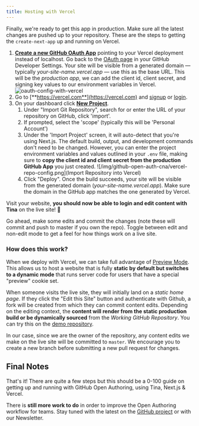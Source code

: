 ```yaml
---
title: Hosting with Vercel
---
```


Finally, we're ready to get this app in production. Make sure all the latest changes are pushed up to your repository. These are the steps to getting the `create-next-app` up and running on Vercel.

1. [**Create a new GitHub OAuth App**](https://github.com/settings/applications/new) pointing to your Vercel deployment instead of localhost. Go back to the [OAuth page](https://github.com/settings/developers) in your GitHub Developer Settings. Your site will be visible from a generated domain — typically _your-site-name.vercel.app_ — use this as the base URL. This will be the _production app_, we can add the client id, client secret, and signing key values to our environment variables in Vercel.
   ![oauth-config-with-vercel](/img/github-open-auth-cna/oauth-with-vercel.png)
2. Go to [**https://vercel.com**](https://vercel.com) and [signup](https://vercel.com/signup) or [login](https://vercel.com/login?next=%2Fdashboard).
3. On your dashboard click [**New Project**](https://vercel.com/new).
   1. Under "Import Git Repository", search for or enter the URL of your repository on GitHub, click 'import'.
   2. If prompted, select the 'scope' (typically this will be 'Personal Account')
   3. Under the 'Import Project' screen, it will auto-detect that you're using Next.js. The default build, output, and development commands don't need to be changed. However, you can enter the project environment variables and values outlined in your `.env` file, making sure to **copy the client id and client secret from the production GitHub App** you just created.
      ![/img/github-open-auth-cna/vercel-repo-config.png](Import Repository into Vercel)
   4. Click "Deploy". Once the build succeeds, your site will be visible from the generated domain (_your-site-name.vercel.app_). Make sure the domain in the GitHub app matches the one generated by Vercel.

Visit your website, **you should now be able to login and edit content with Tina** on the live site! 🎉

Go ahead, make some edits and commit the changes (note these will commit and push to master if you own the repo). Toggle between edit and non-edit mode to get a feel for how things work on a live site.

### How does this work?

When we deploy with Vercel, we can take full advantage of [Preview Mode](https://nextjs.org/docs/advanced-features/preview-mode). This allows us to host a website that is fully **static by default but switches to a dynamic mode** that runs server code for users that have a special "preview" cookie set.

When someone visits the live site, they will initially land on a _static home page_. If they click the "Edit this Site" button and authenticate with Github, a fork will be created from which they can commit content edits. Depending on the editing context, the **content will render from the static production build or be dynamically sourced** from the _Working GitHub Repository_. You can try this on the [demo repository](https://tina-open-auth.now.sh/).

In our case, since we are the owner of the repository, any content edits we make on the live site will be committed to `master`. We encourage you to create a new branch before submitting a new pull request for changes.

## Final Notes

That's it! There are quite a few steps but this should be a 0-100 guide on getting up and running with GitHub Open Authoring, using Tina, Next.js & Vercel.

There is **still more work to do** in order to improve the Open Authoring workflow for teams. Stay tuned with the latest on the [GitHub project](https://github.com/orgs/tinacms/projects/1) or with our Newsletter.
